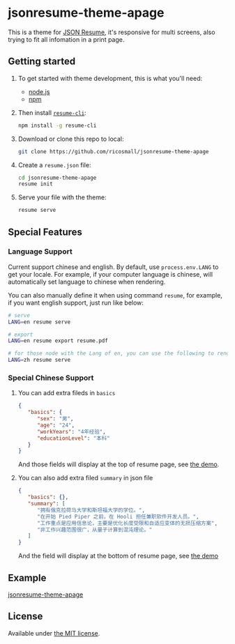 # jsonresume-theme-apage

This is a theme for [JSON Resume](http://jsonresume.org/), it's responsive for multi screens, also trying to fit all infomation in a print page.

## Getting started

1. To get started with theme development, this is what you'll need:

   - [node.js](http://howtonode.org/how-to-install-nodejs)
   - [npm](http://howtonode.org/introduction-to-npm)

2. Then install [`resume-cli`](https://github.com/jsonresume/resume-cli):

   ```sh
   npm install -g resume-cli
   ```

3. Download or clone this repo to local:

   ```sh
   git clone https://github.com/ricosmall/jsonresume-theme-apage
   ```

4. Create a `resume.json` file:

   ```sh
   cd jsonresume-theme-apage
   resume init
   ```

5. Serve your file with the theme:

   ```sh
   resume serve
   ```

## Special Features

### Language Support

Current support chinese and english. By default, use `process.env.LANG` to get your locale. For example, if your computer language is chinese, will automatically set language to chinese when rendering.

You can also manually define it when using command `resume`, for example, if you want english support, just run like below:

```sh
# serve
LANG=en resume serve

# export
LANG=en resume export resume.pdf

# for those node with the Lang of en, you can use the following to render chinese resume
LANG=zh resume serve
```

### Special Chinese Support

1. You can add extra fileds in `basics`

   ```json
   {
      "basics": {
         "sex": "男",
         "age": "24",
         "workYears": "4年经验",
         "educationLevel": "本科"
      }
   }
   ```

   And those fields will display at the top of resume page, see [the demo](https://ricosmall.github.io/jsonresume-theme-apage/chinese.html).

2. You can also add extra filed `summary` in json file

   ```json
   {
      "basics": {},
      "summary": [
         "拥有俄克拉荷马大学和斯坦福大学的学位。",
         "在开始 Pied Piper 之前，在 Hooli 担任兼职软件开发人员。",
         "工作重点是应用信息论，主要是优化长度受限和自适应变体的无损压缩方案",
         "非工作兴趣范围很广，从量子计算到混沌理论。"
      ]
   }
   ```

   And the field will display at the bottom of resume page, see [the demo](https://ricosmall.github.io/jsonresume-theme-apage/chinese.html)

## Example

[jsonresume-theme-apage](https://ricosmall.github.io/jsonresume-theme-apage/)

## License

Available under [the MIT license](http://mths.be/mit).

